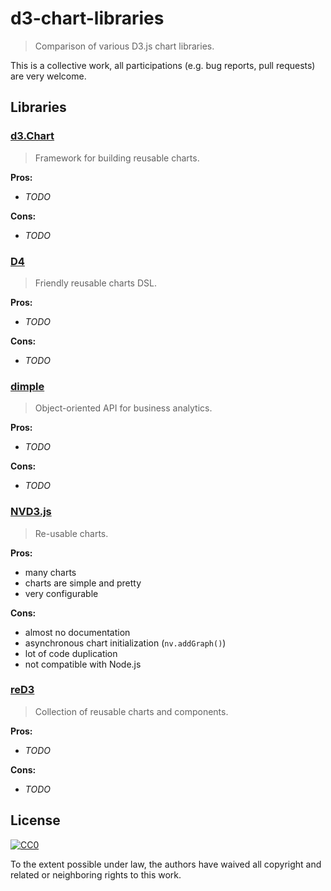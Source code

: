 # d3-chart-libraries

> Comparison of various D3.js chart libraries.

This is a collective work, all participations (e.g. bug reports, pull requests) are very welcome.

## Libraries

### [d3.Chart](http://misoproject.com/d3-chart/)

> Framework for building reusable charts.

**Pros:**
- *TODO*

**Cons:**
- *TODO*

### [D4](http://visible.io/)

> Friendly reusable charts DSL.

**Pros:**
- *TODO*

**Cons:**
- *TODO*

### [dimple](http://dimplejs.org/)

> Object-oriented API for business analytics.

**Pros:**
- *TODO*

**Cons:**
- *TODO*

### [NVD3.js](http://nvd3.org/)

> Re-usable charts.

**Pros:**
- many charts
- charts are simple and pretty
- very configurable

**Cons:**
- almost no documentation
- asynchronous chart initialization (`nv.addGraph()`)
- lot of code duplication
- not compatible with Node.js

### [reD3](http://xibbit.github.io/reD3/)

> Collection of reusable charts and components.

**Pros:**
- *TODO*

**Cons:**
- *TODO*


## License

[![CC0](http://i.creativecommons.org/p/zero/1.0/88x31.png)](http://creativecommons.org/publicdomain/zero/1.0/)

To the extent possible under law, the authors have waived all copyright and related or neighboring rights to this work.

